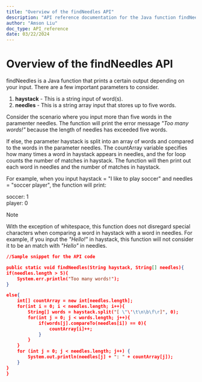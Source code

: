```yaml
---
title: "Overview of the findNeedles API"
description: "API reference documentation for the Java function findNeedles"
author: "Amson Liu"
doc_type: API_reference
date: 03/22/2024
---
```


# Overview of the findNeedles API

findNeedles is a Java function that prints a certain output depending on your input. There are a few important parameters to consider. 

1) **haystack** - This is a string input of word(s).
2) **needles** - This is a string array input that stores up to five words.

Consider the scenario where you input more than five words in the paramenter needles. The function will print the error message *"Too many words!"* because the length of needles has exceeded five words.

If else, the parameter haystack is split into an array of words and compared to the words in the parameter needles. The countArray variable specifies how many times a word in haystack appears in needles, and the for loop counts the number of matches in haystack. The function will then print out each word in needles and the number of matches in haystack.

For example, when you input haystack = "I like to play soccer" and needles = "soccer player", the function will print:

soccer: 1 <br>
player: 0

> [!NOTE]
> With the exception of whitespace, this function does not disregard special characters when comparing a word in haystack with a word in needles. For example, if you input the *"Hello!"* in haystack, this function will not consider it to be an match with *"Hello"* in needles.

```json
//Sample snippet for the API code

public static void findNeedles(String haystack, String[] needles){
if(needles.length > 5){
	System.err.println("Too many words!");
}

else{
	int[] countArray = new int[needles.length];
	for(int i = 0; i < needles.length; i++){
		String[] words = haystack.split("[ \"\'\t\n\b\f\r]", 0);
		for(int j = 0; j < words.length; j++){
			if(words[j].compareTo(needles[i]) == 0){
				countArray[i]++;
			}
		}
	}
	for (int j = 0; j < needles.length; j++) {
		System.out.println(needles[j] + ": " + countArray[j]);
	}
}
}

```





